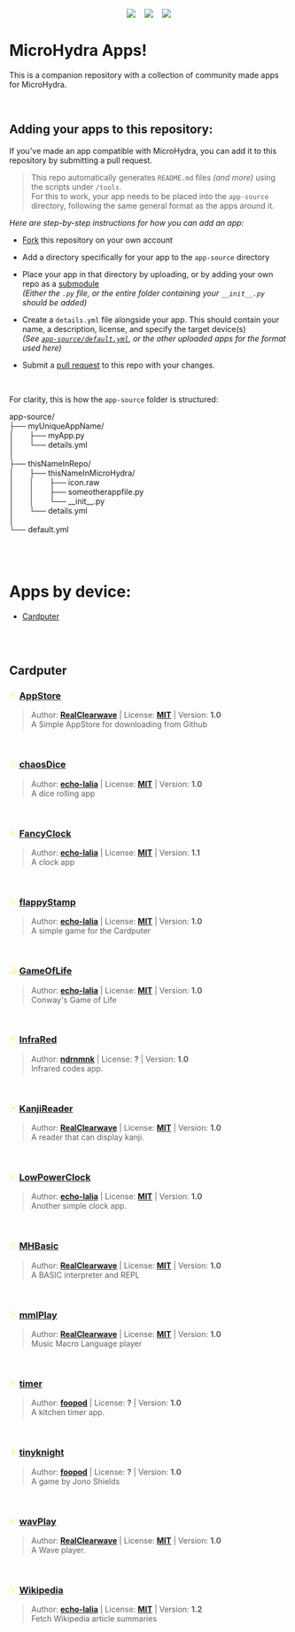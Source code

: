 
<!---
This file is generated from automatically. (Any changes here will be overwritten)
--->
<p align="center">
    <a href="https://github.com/echo-lalia/Cardputer-MicroHydra" alt="MicroHydra">
        <img src="https://img.shields.io/badge/MicroHydra-purple" /></a>
 &nbsp;&nbsp;
    <a href="https://github.com/echo-lalia/microhydra-frozen" alt="MicroHydra Firmware">
        <img src="https://img.shields.io/badge/Firmware-purple" /></a>
  &nbsp;&nbsp;
    <a href="https://github.com/echo-lalia/Cardputer-MicroHydra/wiki" alt="Wiki">
        <img src="https://img.shields.io/badge/Wiki-slateblue" /></a>
</p>

# MicroHydra Apps!
This is a companion repository with a collection of community made apps for MicroHydra. 

<br/>


## Adding your apps to this repository:
If you've made an app compatible with MicroHydra, you can add it to this repository by submitting a pull request.

> This repo automatically generates `README.md` files *(and more)* using the scripts under `/tools`.  
> For this to work, your app needs to be placed into the `app-source` directory, following the same general format as the apps around it.

*Here are step-by-step instructions for how you can add an app:*
- [Fork](https://docs.github.com/en/pull-requests/collaborating-with-pull-requests/working-with-forks/fork-a-repo) this repository on your own account

- Add a directory specifically for your app to the `app-source` directory

- Place your app in that directory by uploading, or by adding your own repo as a [submodule](https://git-scm.com/book/en/v2/Git-Tools-Submodules)  
  *(Either the `.py` file, or the entire folder containing your `__init__.py` should be added)*

- Create a `details.yml` file alongside your app. This should contain your name, a description, license, and specify the target device(s)  
  *(See [`app-source/default.yml`](https://github.com/echo-lalia/MicroHydra-Apps/blob/main/app-source/default.yml), or the other uploaded apps for the format used here)*

- Submit a [pull request](https://docs.github.com/en/pull-requests/collaborating-with-pull-requests/proposing-changes-to-your-work-with-pull-requests/creating-a-pull-request) to this repo with your changes.

<br/>

For clarity, this is how the `app-source` folder is structured:

app-source/    
├── myUniqueAppName/  
│ &nbsp; &nbsp; &nbsp; ├── myApp.py  
│ &nbsp; &nbsp; &nbsp; └── details.yml  
│  
├── thisNameInRepo/  
│ &nbsp; &nbsp; &nbsp; ├── thisNameInMicroHydra/  
│ &nbsp; &nbsp; &nbsp; │ &nbsp; &nbsp; &nbsp; ├── icon.raw  
│ &nbsp; &nbsp; &nbsp; │ &nbsp; &nbsp; &nbsp; ├── someotherappfile.py  
│ &nbsp; &nbsp; &nbsp; │ &nbsp; &nbsp; &nbsp; └── \_\_init\_\_.py  
│ &nbsp; &nbsp; &nbsp; └── details.yml  
│  
└── default.yml  



<br/><br/>


# Apps by device:  

- [Cardputer](#cardputer)

<br/><br/>


## Cardputer

### <img src="images\default_icon.png" width="14"> [AppStore](https://github.com/echo-lalia/MicroHydra-Apps/tree/main/app-source/AppStore)  
> Author: **[RealClearwave](https://github.com/RealClearwave)** | License: **[MIT](https://github.com/echo-lalia/MicroHydra-Apps/blob/main/LICENSE)** | Version: **1.0**  
> A Simple AppStore for downloading from Github
<br/>

### <img src="images\default_icon.png" width="14"> [chaosDice](https://github.com/echo-lalia/MicroHydra-Apps/tree/main/app-source/chaosDice)  
> Author: **[echo-lalia](https://github.com/echo-lalia)** | License: **[MIT](https://github.com/echo-lalia/MicroHydra-Apps/blob/main/LICENSE)** | Version: **1.0**  
> A dice rolling app
<br/>

### <img src="images\default_icon.png" width="14"> [FancyClock](https://github.com/echo-lalia/MicroHydra-Apps/tree/main/app-source/FancyClock)  
> Author: **[echo-lalia](https://github.com/echo-lalia)** | License: **[MIT](https://github.com/echo-lalia/MicroHydra-Apps/blob/main/LICENSE)** | Version: **1.1**  
> A clock app
<br/>

### <img src="images\default_icon.png" width="14"> [flappyStamp](https://github.com/echo-lalia/MicroHydra-Apps/tree/main/app-source/flappyStamp)  
> Author: **[echo-lalia](https://github.com/echo-lalia)** | License: **[MIT](https://github.com/echo-lalia/MicroHydra-Apps/blob/main/LICENSE)** | Version: **1.0**  
> A simple game for the Cardputer
<br/>

### <img src="images\icons\GameOfLife.png" width="14"> [GameOfLife](https://github.com/echo-lalia/MicroHydra-Apps/tree/main/app-source/GameOfLife)  
> Author: **[echo-lalia](https://github.com/echo-lalia)** | License: **[MIT](https://github.com/echo-lalia/MicroHydra-Apps/blob/main/LICENSE)** | Version: **1.0**  
> Conway's Game of Life
<br/>

### <img src="images\default_icon.png" width="14"> [InfraRed](https://github.com/echo-lalia/MicroHydra-Apps/tree/main/app-source/InfraRed)  
> Author: **[ndrnmnk](https://github.com/ndrnmnk)** | License: **?** | Version: **1.0**  
> Infrared codes app.
<br/>

### <img src="images\default_icon.png" width="14"> [KanjiReader](https://github.com/echo-lalia/MicroHydra-Apps/tree/main/app-source/KanjiReader)  
> Author: **[RealClearwave](https://github.com/RealClearwave)** | License: **[MIT](https://github.com/echo-lalia/MicroHydra-Apps/blob/main/LICENSE)** | Version: **1.0**  
> A reader that can display kanji.
<br/>

### <img src="images\default_icon.png" width="14"> [LowPowerClock](https://github.com/echo-lalia/MicroHydra-Apps/tree/main/app-source/LowPowerClock)  
> Author: **[echo-lalia](https://github.com/echo-lalia)** | License: **[MIT](https://github.com/echo-lalia/MicroHydra-Apps/blob/main/LICENSE)** | Version: **1.0**  
> Another simple clock app.
<br/>

### <img src="images\default_icon.png" width="14"> [MHBasic](https://github.com/echo-lalia/MicroHydra-Apps/tree/main/app-source/MHBasic)  
> Author: **[RealClearwave](https://github.com/RealClearwave)** | License: **[MIT](https://github.com/echo-lalia/MicroHydra-Apps/blob/main/LICENSE)** | Version: **1.0**  
> A BASIC interpreter and REPL
<br/>

### <img src="images\default_icon.png" width="14"> [mmlPlay](https://github.com/echo-lalia/MicroHydra-Apps/tree/main/app-source/mmlPlay)  
> Author: **[RealClearwave](https://github.com/RealClearwave)** | License: **[MIT](https://github.com/echo-lalia/MicroHydra-Apps/blob/main/LICENSE)** | Version: **1.0**  
> Music Macro Language player
<br/>

### <img src="images\default_icon.png" width="14"> [timer](https://github.com/echo-lalia/MicroHydra-Apps/tree/main/app-source/timer)  
> Author: **[foopod](https://github.com/foopod)** | License: **?** | Version: **1.0**  
> A kitchen timer app.
<br/>

### <img src="images\icons\tinyknight.png" width="14"> [tinyknight](https://github.com/echo-lalia/MicroHydra-Apps/tree/main/app-source/tinyknight)  
> Author: **[foopod](https://github.com/foopod)** | License: **?** | Version: **1.0**  
> A game by Jono Shields
<br/>

### <img src="images\default_icon.png" width="14"> [wavPlay](https://github.com/echo-lalia/MicroHydra-Apps/tree/main/app-source/wavPlay)  
> Author: **[RealClearwave](https://github.com/RealClearwave)** | License: **[MIT](https://github.com/echo-lalia/MicroHydra-Apps/blob/main/LICENSE)** | Version: **1.0**  
> A Wave player.
<br/>

### <img src="images\default_icon.png" width="14"> [Wikipedia](https://github.com/echo-lalia/MicroHydra-Apps/tree/main/app-source/Wikipedia)  
> Author: **[echo-lalia](https://github.com/echo-lalia)** | License: **[MIT](https://github.com/echo-lalia/MicroHydra-Apps/blob/main/LICENSE)** | Version: **1.2**  
> Fetch Wikipedia article summaries
<br/>

